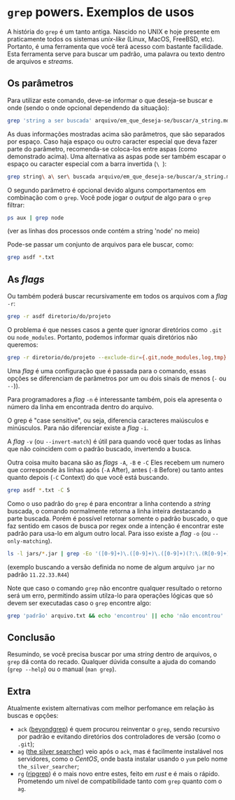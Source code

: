 # **`grep` powers**. Exemplos de usos

A história do `grep` é um tanto antiga. Nascido no UNIX e hoje presente em praticamente todos os sistemas _unix-like_ (Linux, MacOS, FreeBSD, etc).
Portanto, é uma ferramenta que você terá acesso com bastante facilidade. Esta ferramenta serve para buscar um padrão, uma palavra ou texto dentro de arquivos e _streams_.

## Os parâmetros

Para utilizar este comando, deve-se informar o que deseja-se buscar e onde (sendo o onde opcional dependendo da situação):
```bash
grep 'string a ser buscada' arquivo/em_que_deseja-se/buscar/a_string.md
```

As duas informações mostradas acima são parâmetros, que são separados por espaço.
Caso haja espaço ou outro caracter especial que deva fazer parte do parâmetro, recomenda-se coloca-los entre aspas (como demonstrado acima).
Uma alternativa as aspas pode ser também escapar o espaço ou caracter especial com a barra invertida (`\ `):

```bash
grep string\ a\ ser\ buscada arquivo/em_que_deseja-se/buscar/a_string.md
```

O segundo parâmetro é opcional devido alguns comportamentos em combinação com o `grep`.
Você pode jogar o _output_ de algo para o `grep` filtrar:
```bash
ps aux | grep node
```
(ver as linhas dos processos onde contém a string 'node' no meio)

Pode-se passar um conjunto de arquivos para ele buscar, como:
```bash
grep asdf *.txt
```

## As _flags_

Ou também poderá buscar recursivamente em todos os arquivos com a _flag_ `-r`:
```bash
grep -r asdf diretorio/do/projeto
```

O problema é que nesses casos a gente quer ignorar diretórios como `.git` ou `node_modules`.
Portanto, podemos informar quais diretórios não queremos:
```bash
grep -r diretorio/do/projeto --exclude-dir={.git,node_modules,log,tmp}
```

Uma _flag_ é uma configuração que é passada para o comando, essas opções se diferenciam de parâmetros por um ou dois sinais de menos (`-` ou `--`)).

Para programadores a _flag_ `-n` é interessante também, pois ela apresenta o número da linha em encontrada dentro do arquivo.

O grep é "case sensitive", ou seja, diferencia caracteres maiúsculos e minúsculos.
Para não diferenciar existe a _flag_ `-i`.

A _flag_ `-v` (ou `--invert-match`) é útil para quando você quer todas as linhas que não coincidem com o padrão buscado, invertendo a busca.

Outra coisa muito bacana são as _flags_ `-A`, `-B` e `-C`
Eles recebem um numero que corresponde às linhas após (`-A` After), antes (`-B` Before) ou tanto antes quanto depois (`-C` Context) do que você está buscando.
```bash
grep asdf *.txt -C 5
```

Como o uso padrão do `grep` é para encontrar a linha contendo a _string_ buscada, o comando normalmente retorna a linha inteira destacando a parte buscada.
Porém é possível retornar somente o padrão buscado, o que faz sentido em casos de busca por regex onde a intenção é encontrar este padrão para usa-lo em algum outro local.
Para isso existe a _flag_ `-o` (ou `--only-matching`).
```bash
ls -l jars/*.jar | grep -Eo '([0-9]+)\.([0-9]+)\.([0-9]+)(?:\.(R[0-9]+))?')
```
(exemplo buscando a versão definida no nome de algum arquivo `jar` no padrão `11.22.33.R44`)

Note que caso o comando `grep` não encontre qualquer resultado o retorno será um erro, permitindo assim utilza-lo para operações lógicas que só devem ser executadas caso o `grep` encontre algo:
```bash
grep 'padrão' arquivo.txt && echo 'encontrou' || echo 'não encontrou'
```
## Conclusão

Resumindo, se você precisa buscar por uma _string_ dentro de arquivos, o `grep` dá conta do recado.
Qualquer dúvida consulte a ajuda do comando (`grep --help`) ou o manual (`man grep`).

## Extra
Atualmente existem alternativas com melhor perfomance em relação às buscas e opções:
- `ack` ([beyondgrep](https://beyondgrep.com/)) é quem procurou reinventar o `grep`, sendo recursivo por padrão e evitando diretórios dos controladores de versão (como o `.git`);
- `ag` ([the silver searcher](https://github.com/ggreer/the_silver_searcher)) veio após o `ack`, mas é facilmente instalável nos servidores, como o _CentOS_, onde basta instalar usando o `yum` pelo nome `the_silver_searcher`;
- `rg` ([ripgrep](https://github.com/BurntSushi/ripgrep)) é o mais novo entre estes, feito em _rust_ e é mais o rápido. Prometendo um nivel de compatibilidade tanto com `grep` quanto com o `ag`.
